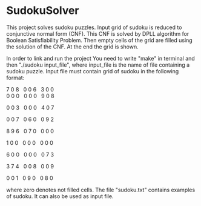 # SudokuSolver
This project solves sudoku puzzles. Input grid of sudoku is reduced to conjunctive normal form (CNF). This CNF is solved by DPLL algorithm for Boolean Satisfiability Problem. Then empty cells of the grid are filled using the solution of the CNF. At the end the grid is shown.

In order to link and run the project You need to write "make" in terminal and then "./sudoku input_file", where input_file is the name of file containing a sudoku puzzle. Input file must contain grid of sudoku in the following format: 


7 0 8 &nbsp; 0 0 6 &nbsp; 3 0 0 </br>
0 0 0 &nbsp; 0 0 0 &nbsp; 9 0 8

0 0 3 &nbsp; 0 0 0 &nbsp; 4 0 7


0 0 7 &nbsp; 0 6 0 &nbsp; 0 9 2

8 9 6 &nbsp; 0 7 0 &nbsp; 0 0 0

1 0 0 &nbsp; 0 0 0 &nbsp; 0 0 0

6 0 0 &nbsp; 0 0 0 &nbsp; 0 7 3

3 7 4 &nbsp; 0 0 8 &nbsp; 0 0 9

0 0 1 &nbsp; 0 9 0 &nbsp; 0 8 0

where zero denotes not filled cells. The file "sudoku.txt" contains examples of sudoku. It can also be used as input file.
